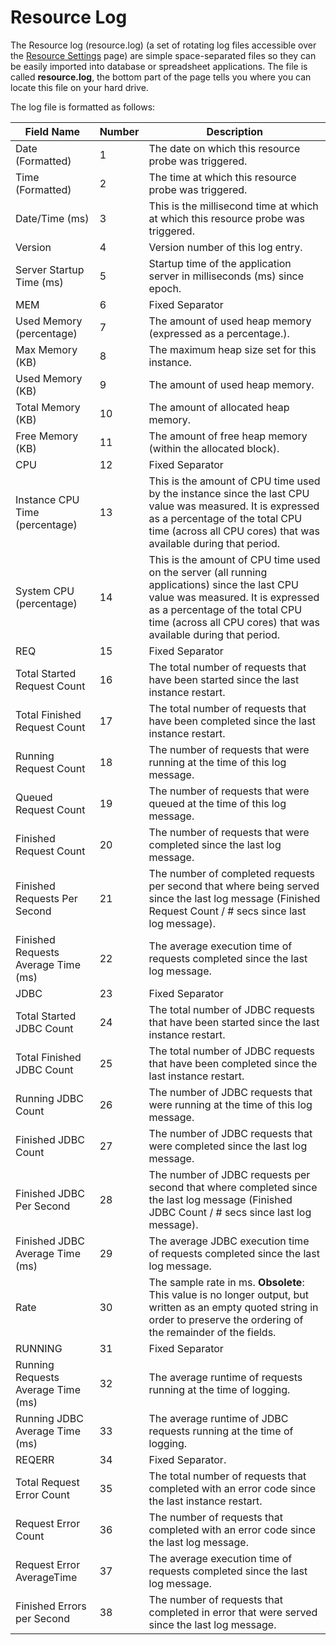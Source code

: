 # Resource Log

The Resource log (resource.log) (a set of rotating log files accessible over the
[Resource Settings](../../Resources/Settings.md)
page) are simple space-separated files so they can be easily imported
into database or spreadsheet applications. The file is called
**resource.log**, the bottom part of the page tells you where you can
locate this file on your hard drive.

The log file is formatted as follows:

|Field Name|Number|Description|
|--- |--- |--- |
|Date (Formatted)|1|The date on which this resource probe was triggered.|
|Time (Formatted)|2|The time at which this resource probe was triggered.|
|Date/Time (ms)|3|This is the millisecond time at which at which this resource probe was triggered.|
|Version|4|Version number of this log entry.|
|Server Startup Time (ms)|5|Startup time of the application server in milliseconds (ms) since epoch.|
|MEM|6|Fixed Separator|
|Used Memory (percentage)|7|The amount of used heap memory (expressed as a percentage.).|
|Max Memory (KB)|8|The maximum heap size set for this instance.|
|Used Memory (KB)|9|The amount of used heap memory.|
|Total Memory (KB)|10|The amount of allocated heap memory.|
|Free Memory (KB)|11|The amount of free heap memory (within the allocated block).|
|CPU|12|Fixed Separator|
|Instance CPU Time (percentage)|13|This is the amount of CPU time used by the instance since the last CPU value was measured. It is expressed as a percentage of the total CPU time (across all CPU cores) that was available during that period.|
|System CPU (percentage)|14|This is the amount of CPU time used on the server (all running applications) since the last CPU value was measured. It is expressed as a percentage of the total CPU time (across all CPU cores) that was available during that period.|
|REQ|15|Fixed Separator|
|Total Started Request Count|16|The total number of requests that have been started since the last instance restart.|
|Total Finished Request Count|17|The total number of requests that have been completed since the last instance restart.|
|Running Request Count|18|The number of requests that were running at the time of this log message.|
|Queued Request Count|19|The number of requests that were queued at the time of this log message.|
|Finished Request Count|20|The number of requests that were completed since the last log message.|
|Finished Requests Per Second|21|The number of completed requests per second that where being served since the last log message (Finished Request Count / # secs since last log message).|
|Finished Requests Average Time (ms)|22|The average execution time of requests completed since the last log message.|
|JDBC|23|Fixed Separator|
|Total Started JDBC Count|24|The total number of JDBC requests that have been started since the last instance restart.|
|Total Finished JDBC Count|25|The total number of JDBC requests that have been completed since the last instance restart.|
|Running JDBC Count|26|The number of JDBC requests that were running at the time of this log message.|
|Finished JDBC Count|27|The number of JDBC requests that were completed since the last log message.|
|Finished JDBC Per Second|28|The number of JDBC requests per second that where completed since the last log message (Finished JDBC Count / # secs since last log message).|
|Finished JDBC Average Time (ms)|29|The average JDBC execution time of requests completed since the last log message.|
|Rate|30|The sample rate in ms. **Obsolete**: This value is no longer output, but written as an empty quoted string in order to preserve the ordering of the remainder of the fields.|
|RUNNING|31|Fixed Separator|
|Running Requests Average Time (ms)|32|The average runtime of requests running at the time of logging.|
|Running JDBC Average Time (ms)|33|The average runtime of JDBC requests running at the time of logging.|
|REQERR|34|Fixed Separator.|
|Total Request Error Count|35|The total number of requests that completed with an error code since the last instance restart.|
|Request Error Count|36|The number of requests that completed with an error code since the last log message.|
|Request Error AverageTime|37|The average execution time of requests completed since the last log message.|
|Finished Errors per Second|38|The number of requests that completed in error that were served since the last log message.|
